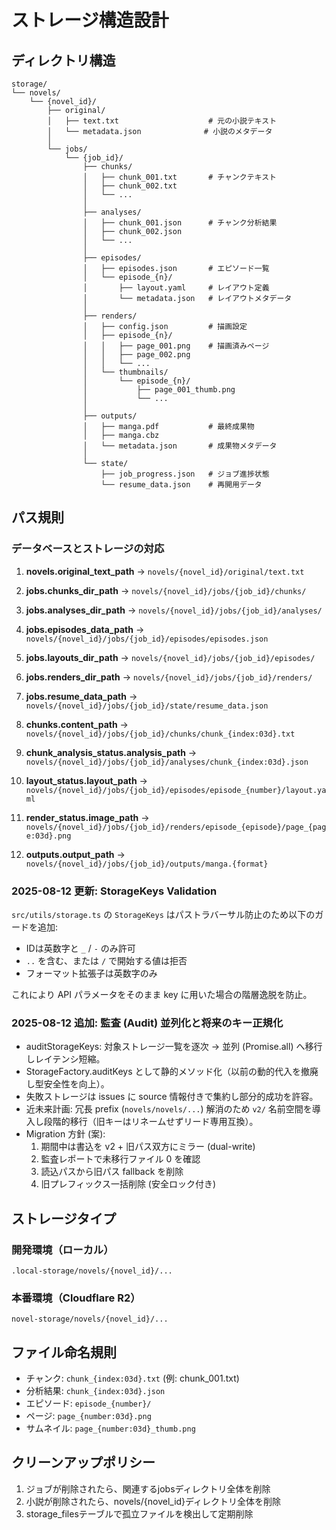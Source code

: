 # ストレージ構造設計

## ディレクトリ構造

```
storage/
└── novels/
    └── {novel_id}/
        ├── original/
        │   ├── text.txt                    # 元の小説テキスト
        │   └── metadata.json              # 小説のメタデータ
        │
        └── jobs/
            └── {job_id}/
                ├── chunks/
                │   ├── chunk_001.txt       # チャンクテキスト
                │   ├── chunk_002.txt
                │   └── ...
                │
                ├── analyses/
                │   ├── chunk_001.json      # チャンク分析結果
                │   ├── chunk_002.json
                │   └── ...
                │
                ├── episodes/
                │   ├── episodes.json       # エピソード一覧
                │   └── episode_{n}/
                │       ├── layout.yaml     # レイアウト定義
                │       └── metadata.json   # レイアウトメタデータ
                │
                ├── renders/
                │   ├── config.json         # 描画設定
                │   ├── episode_{n}/
                │   │   ├── page_001.png    # 描画済みページ
                │   │   ├── page_002.png
                │   │   └── ...
                │   └── thumbnails/
                │       └── episode_{n}/
                │           ├── page_001_thumb.png
                │           └── ...
                │
                ├── outputs/
                │   ├── manga.pdf           # 最終成果物
                │   ├── manga.cbz
                │   └── metadata.json       # 成果物メタデータ
                │
                └── state/
                    ├── job_progress.json   # ジョブ進捗状態
                    └── resume_data.json    # 再開用データ
```

## パス規則

### データベースとストレージの対応

1. **novels.original_text_path**
   → `novels/{novel_id}/original/text.txt`

2. **jobs.chunks_dir_path**
   → `novels/{novel_id}/jobs/{job_id}/chunks/`

3. **jobs.analyses_dir_path**
   → `novels/{novel_id}/jobs/{job_id}/analyses/`

4. **jobs.episodes_data_path**
   → `novels/{novel_id}/jobs/{job_id}/episodes/episodes.json`

5. **jobs.layouts_dir_path**
   → `novels/{novel_id}/jobs/{job_id}/episodes/`

6. **jobs.renders_dir_path**
   → `novels/{novel_id}/jobs/{job_id}/renders/`

7. **jobs.resume_data_path**
   → `novels/{novel_id}/jobs/{job_id}/state/resume_data.json`

8. **chunks.content_path** → `novels/{novel_id}/jobs/{job_id}/chunks/chunk_{index:03d}.txt`
9. **chunk_analysis_status.analysis_path** → `novels/{novel_id}/jobs/{job_id}/analyses/chunk_{index:03d}.json`
10. **layout_status.layout_path** → `novels/{novel_id}/jobs/{job_id}/episodes/episode_{number}/layout.yaml`
11. **render_status.image_path** → `novels/{novel_id}/jobs/{job_id}/renders/episode_{episode}/page_{page:03d}.png`
12. **outputs.output_path** → `novels/{novel_id}/jobs/{job_id}/outputs/manga.{format}`

### 2025-08-12 更新: StorageKeys Validation

`src/utils/storage.ts` の `StorageKeys` はパストラバーサル防止のため以下のガードを追加:

- IDは英数字と `_` / `-` のみ許可
- `..` を含む、または `/` で開始する値は拒否
- フォーマット拡張子は英数字のみ

これにより API パラメータをそのまま key に用いた場合の階層逸脱を防止。

### 2025-08-12 追加: 監査 (Audit) 並列化と将来のキー正規化

- auditStorageKeys: 対象ストレージ一覧を逐次 -> 並列 (Promise.all) へ移行しレイテンシ短縮。
- StorageFactory.auditKeys として静的メソッド化（以前の動的代入を撤廃し型安全性を向上）。
- 失敗ストレージは issues に source 情報付きで集約し部分的成功を許容。
- 近未来計画: 冗長 prefix (`novels/novels/...`) 解消のため `v2/` 名前空間を導入し段階的移行（旧キーはリネームせずリード専用互換）。
- Migration 方針 (案):
  1.  期間中は書込を v2 + 旧パス双方にミラー (dual-write)
  2.  監査レポートで未移行ファイル 0 を確認
  3.  読込パスから旧パス fallback を削除
  4.  旧プレフィックス一括削除 (安全ロック付き)

## ストレージタイプ

### 開発環境（ローカル）

```
.local-storage/novels/{novel_id}/...
```

### 本番環境（Cloudflare R2）

```
novel-storage/novels/{novel_id}/...
```

## ファイル命名規則

- チャンク: `chunk_{index:03d}.txt` (例: chunk_001.txt)
- 分析結果: `chunk_{index:03d}.json`
- エピソード: `episode_{number}/`
- ページ: `page_{number:03d}.png`
- サムネイル: `page_{number:03d}_thumb.png`

## クリーンアップポリシー

1. ジョブが削除されたら、関連するjobsディレクトリ全体を削除
2. 小説が削除されたら、novels/{novel_id}ディレクトリ全体を削除
3. storage_filesテーブルで孤立ファイルを検出して定期削除
